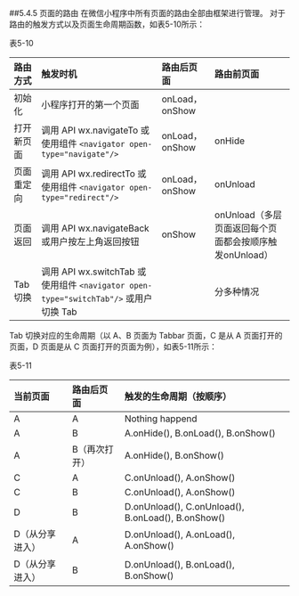 ##5.4.5 页面的路由
在微信小程序中所有页面的路由全部由框架进行管理。
对于路由的触发方式以及页面生命周期函数，如表5-10所示：

表5-10

| 路由方式 | 触发时机 | 路由后页面 | 路由前页面 |
| :--- | :--- | :--- | :--- |
| 初始化 | 小程序打开的第一个页面 | onLoad，onShow |  |
| 打开新页面 | 调用 API wx.navigateTo 或使用组件 `<navigator open-type="navigate"/>` | onLoad，onShow | onHide |
| 页面重定向 | 调用 API wx.redirectTo 或使用组件 `<navigator open-type="redirect"/>` | onLoad，onShow | onUnload |
| 页面返回 | 调用 API wx.navigateBack 或用户按左上角返回按钮 | onShow | onUnload（多层页面返回每个页面都会按顺序触发onUnload） |
| Tab 切换 | 调用 API wx.switchTab 或使用组件 `<navigator open-type="switchTab"/>` 或用户切换 Tab |  | 分多种情况 |

Tab 切换对应的生命周期（以 A、B 页面为 Tabbar 页面，C 是从 A 页面打开的页面，D 页面是从 C 页面打开的页面为例），如表5-11所示：

表5-11

| 当前页面 | 路由后页面 | 触发的生命周期（按顺序） |
| :--- | :--- | :--- |
| A | A | Nothing happend |
| A | B | A.onHide(), B.onLoad(), B.onShow() |
| A | B（再次打开） | A.onHide(), B.onShow() |
| C | A | C.onUnload(), A.onShow() |
| C | B | C.onUnload(), A.onShow() |
| D | B | D.onUnload(), C.onUnload(), B.onLoad(), B.onShow() |
| D（从分享进入） | A | D.onUnload(), A.onLoad(), A.onShow() |
| D（从分享进入） | B | D.onUnload(), B.onLoad(), B.onShow() |



